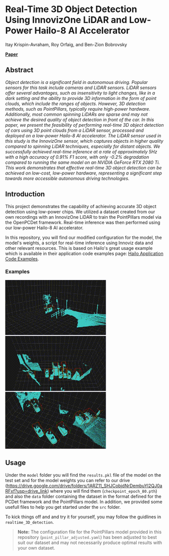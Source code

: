 # Real-Time 3D Object Detection Using InnovizOne LiDAR and Low-Power Hailo-8 AI Accelerator

Itay Krispin-Avraham, Roy Orfaig, and Ben-Zion Bobrovsky

[**Paper**](https://arxiv.org/abs/2206.14651)
## Abstract

*Object detection is a significant field in autonomous driving. Popular sensors for this task include cameras and LiDAR sensors. LiDAR sensors offer several advantages, such as insensitivity to light changes, like in a dark setting and the ability to provide 3D information in the form of point clouds, which include the ranges of objects. However, 3D detection methods, such as PointPillars, typically require high-power hardware. Additionally, most common spinning LiDARs are sparse and may not achieve the desired quality of object detection in front of the car. In this paper, we present the feasibility of performing real-time 3D object detection of cars using 3D point clouds from a LiDAR sensor, processed and deployed on a low-power Hailo-8 AI accelerator. The LiDAR sensor used in this study is the InnovizOne sensor, which captures objects in higher quality compared to spinning LiDAR techniques, especially for distant objects. We successfully achieved real-time inference at a rate of approximately 5Hz with a high accuracy of 0.91% F1 score, with only -0.2% degradation compared to running the same model on an NVIDIA GeForce RTX 2080 Ti. This work demonstrates that effective real-time 3D object detection can be achieved on low-cost, low-power hardware, representing a significant step towards more accessible autonomous driving technologies.*

## Introduction
This project demonstrates the capability of achieving accurate 3D object detection using low-power chips. We utilized a dataset created from our own recordings with an InnovizOne LiDAR to train the PointPillars model via the OpenPCDet framework. Real-time inference was then performed using our low-power Hailo-8 AI accelerator.

In this repository, you will find our modified configuration for the model, the model's weights, a script for real-time inference using Innoviz data and other relevant resources. This is based on Hailo's great usage example which is available in their application code examples page: [Hailo Application Code Examples](https://github.com/hailo-ai/Hailo-Application-Code-Examples/tree/main).

### Examples
![3D Object Detection](examples/output1.gif)
![3D Object Detection](examples/output2.gif)
![3D Object Detection](examples/output3.gif)

## Usage
Under the ``model`` folder you will find the ``results.pkl`` file of the model on the test set and for the model weights you can refer to our drive (https://drive.google.com/drive/folders/1ARZ11_SHJCobjdNrDembuYl2QJ0aRFxf?usp=drive_link) where you will find them (``checkpoint_epoch_80.pth``) and also the ``data`` folder containing the dataset in the format defined for the PCDet framework and the PointPillars model. In addition, we provided some usefull files to help you get started under the ``src`` folder.

To kick things off and and try it for yourself, you may follow the guidlines in ``realtime_3D_detection``.

> **Note:** The configuration file for the PointPillars model provided in this repository (``point_pillar_adjusted.yaml``) has been adjusted to best suit our dataset and may not necessarily produce optimal results with your own dataset.
